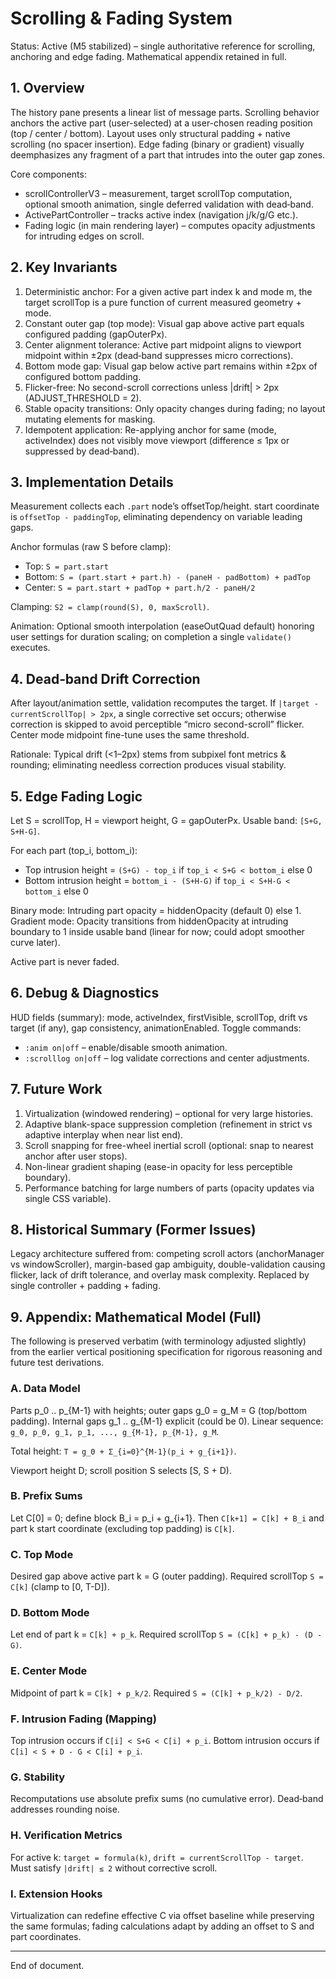 # Scrolling & Fading System

Status: Active (M5 stabilized) – single authoritative reference for scrolling, anchoring and edge fading. Mathematical appendix retained in full.

## 1. Overview
The history pane presents a linear list of message parts. Scrolling behavior anchors the active part (user-selected) at a user-chosen reading position (top / center / bottom). Layout uses only structural padding + native scrolling (no spacer insertion). Edge fading (binary or gradient) visually deemphasizes any fragment of a part that intrudes into the outer gap zones.

Core components:
* scrollControllerV3 – measurement, target scrollTop computation, optional smooth animation, single deferred validation with dead‑band.
* ActivePartController – tracks active index (navigation j/k/g/G etc.).
* Fading logic (in main rendering layer) – computes opacity adjustments for intruding edges on scroll.

## 2. Key Invariants
1. Deterministic anchor: For a given active part index k and mode m, the target scrollTop is a pure function of current measured geometry + mode.
2. Constant outer gap (top mode): Visual gap above active part equals configured padding (gapOuterPx).
3. Center alignment tolerance: Active part midpoint aligns to viewport midpoint within ±2px (dead‑band suppresses micro corrections).
4. Bottom mode gap: Visual gap below active part remains within ±2px of configured bottom padding.
5. Flicker-free: No second-scroll corrections unless |drift| > 2px (ADJUST_THRESHOLD = 2).
6. Stable opacity transitions: Only opacity changes during fading; no layout mutating elements for masking.
7. Idempotent application: Re-applying anchor for same (mode, activeIndex) does not visibly move viewport (difference ≤ 1px or suppressed by dead‑band).

## 3. Implementation Details
Measurement collects each `.part` node’s offsetTop/height. start coordinate is `offsetTop - paddingTop`, eliminating dependency on variable leading gaps.

Anchor formulas (raw S before clamp):
* Top: `S = part.start`
* Bottom: `S = (part.start + part.h) - (paneH - padBottom) + padTop`
* Center: `S = part.start + padTop + part.h/2 - paneH/2`

Clamping: `S2 = clamp(round(S), 0, maxScroll)`.

Animation: Optional smooth interpolation (easeOutQuad default) honoring user settings for duration scaling; on completion a single `validate()` executes.

## 4. Dead‑band Drift Correction
After layout/animation settle, validation recomputes the target. If `|target - currentScrollTop| > 2px`, a single corrective set occurs; otherwise correction is skipped to avoid perceptible “micro second-scroll” flicker. Center mode midpoint fine-tune uses the same threshold.

Rationale: Typical drift (<1–2px) stems from subpixel font metrics & rounding; eliminating needless correction produces visual stability.

## 5. Edge Fading Logic
Let S = scrollTop, H = viewport height, G = gapOuterPx. Usable band: `[S+G, S+H-G]`.

For each part (top_i, bottom_i):
* Top intrusion height = `(S+G) - top_i` if `top_i < S+G < bottom_i` else 0
* Bottom intrusion height = `bottom_i - (S+H-G)` if `top_i < S+H-G < bottom_i` else 0

Binary mode: Intruding part opacity = hiddenOpacity (default 0) else 1.
Gradient mode: Opacity transitions from hiddenOpacity at intruding boundary to 1 inside usable band (linear for now; could adopt smoother curve later).

Active part is never faded.

## 6. Debug & Diagnostics
HUD fields (summary): mode, activeIndex, firstVisible, scrollTop, drift vs target (if any), gap consistency, animationEnabled.
Toggle commands:
* `:anim on|off` – enable/disable smooth animation.
* `:scrolllog on|off` – log validate corrections and center adjustments.

## 7. Future Work
1. Virtualization (windowed rendering) – optional for very large histories.
2. Adaptive blank-space suppression completion (refinement in strict vs adaptive interplay when near list end).
3. Scroll snapping for free-wheel inertial scroll (optional: snap to nearest anchor after user stops).
4. Non-linear gradient shaping (ease-in opacity for less perceptible boundary).
5. Performance batching for large numbers of parts (opacity updates via single CSS variable).

## 8. Historical Summary (Former Issues)
Legacy architecture suffered from: competing scroll actors (anchorManager vs windowScroller), margin-based gap ambiguity, double-validation causing flicker, lack of drift tolerance, and overlay mask complexity. Replaced by single controller + padding + fading.

## 9. Appendix: Mathematical Model (Full)
The following is preserved verbatim (with terminology adjusted slightly) from the earlier vertical positioning specification for rigorous reasoning and future test derivations.

### A. Data Model
Parts p_0 .. p_{M-1} with heights; outer gaps g_0 = g_M = G (top/bottom padding). Internal gaps g_1 .. g_{M-1} explicit (could be 0). Linear sequence:
`g_0, p_0, g_1, p_1, ..., g_{M-1}, p_{M-1}, g_M`.

Total height: `T = g_0 + Σ_{i=0}^{M-1}(p_i + g_{i+1})`.

Viewport height D; scroll position S selects [S, S + D).

### B. Prefix Sums
Let C[0] = 0; define block B_i = p_i + g_{i+1}. Then `C[k+1] = C[k] + B_i` and part k start coordinate (excluding top padding) is `C[k]`.

### C. Top Mode
Desired gap above active part k = G (outer padding). Required scrollTop `S = C[k]` (clamp to [0, T-D]).

### D. Bottom Mode
Let end of part k = `C[k] + p_k`. Required scrollTop `S = (C[k] + p_k) - (D - G)`.

### E. Center Mode
Midpoint of part k = `C[k] + p_k/2`. Required `S = (C[k] + p_k/2) - D/2`.

### F. Intrusion Fading (Mapping)
Top intrusion occurs if `C[i] < S+G < C[i] + p_i`.
Bottom intrusion occurs if `C[i] < S + D - G < C[i] + p_i`.

### G. Stability
Recomputations use absolute prefix sums (no cumulative error). Dead‑band addresses rounding noise.

### H. Verification Metrics
For active k: `target = formula(k)`, `drift = currentScrollTop - target`. Must satisfy `|drift| ≤ 2` without corrective scroll.

### I. Extension Hooks
Virtualization can redefine effective C via offset baseline while preserving the same formulas; fading calculations adapt by adding an offset to S and part coordinates.

---
End of document.
